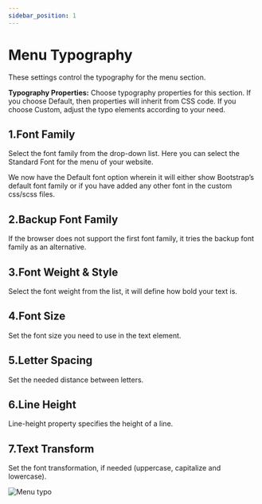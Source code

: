 ```yaml
---
sidebar_position: 1
---
```

# Menu Typography

These settings control the typography for the menu section.

**Typography Properties:** Choose typography properties for this section. If you choose Default, then properties will inherit from CSS code. If you choose Custom, adjust the typo elements according to your need.

## 1.Font Family

Select the font family from the drop-down list. Here you can select the Standard Font for the menu of your website.

We now have the Default font option wherein it will either show Bootstrap’s default font family or if you have added any other font in the custom css/scss files.

## 2.Backup Font Family

If the browser does not support the first font family, it tries the backup font family as an alternative.

## 3.Font Weight & Style

Select the font weight from the list, it will define how bold your text is.

## 4.Font Size

Set the font size you need to use in the text element.

## 5.Letter Spacing

Set the needed distance between letters.

## 6.Line Height

Line-height property specifies the height of a line.

## 7.Text Transform

Set the font transformation, if needed (uppercase, capitalize and lowercase).

![Menu typo](./img/menu-typo.avif)


